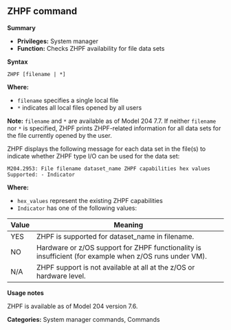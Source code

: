 ## ZHPF command

**Summary**

* **Privileges:** System manager
* **Function:** Checks ZHPF availability for file data sets

**Syntax**

```
ZHPF [filename | *]
```

**Where:**

* `filename` specifies a single local file
* `*` indicates all local files opened by all users

**Note:** `filename` and `*` are available as of Model 204 7.7. If neither `filename` nor `*` is specified, ZHPF prints ZHPF-related information for all data sets for the file currently opened by the user.

ZHPF displays the following message for each data set in the file(s) to indicate whether ZHPF type I/O can be used for the data set:

```
M204.2953: File filename dataset_name ZHPF capabilities hex values Supported: - Indicator
```

**Where:**

* `hex_values` represent the existing ZHPF capabilities
* `Indicator` has one of the following values:

| Value | Meaning |
|---|---|
| YES | ZHPF is supported for dataset\_name in filename. |
| NO | Hardware or z/OS support for ZHPF functionality is insufficient (for example when z/OS runs under VM). |
| N/A | ZHPF support is not available at all at the z/OS or hardware level. |


**Usage notes**

ZHPF is available as of Model 204 version 7.6.

**Categories:** System manager commands, Commands
